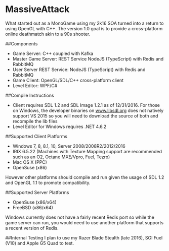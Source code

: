 # MassiveAttack

What started out as a MonoGame using my 2k16 SOA turned into a return to using OpenGL with C++.  The version 1.0 goal is to provide a cross-platform online deathmatch akin to a 90s shooter.

##Components
- Game Server: C++ coupled with Kafka
- Master Game Server: REST Service NodeJS (TypeScript) with Redis and RabbitMQ
- User Server REST Service: NodeJS (TypeScript) with Redis and RabbitMQ
- Game Client: OpenGL/SDL/C++ cross-platform client
- Level Editor: WPF/C#

##Compile Instructions
- Client requires SDL 1.2 and SDL Image 1.2.1 as of 12/31/2016. For those on Windows, the developer binaries on www.libsdl.org does not natively support VS 2015 so you will need to download the source of both and recompile the lib files
- Level Editor for Windows requires .NET 4.6.2

##Supported Client Platforms
- Windows 7, 8, 8.1, 10, Server 2008/2008R2/2012/2016
- IRIX 6.5.22 (Machines with Texture Mapping support are recommended such as an O2, Octane MXE/Vpro, Fuel, Tezro)
- Mac OS X (PPC)
- OpenSuse (x86)

However other platforms should compile and run given the usage of SDL 1.2 and OpenGL 1.1 to promote compatibility.

##Supported Server Platforms
- OpenSuse (x86/x64)
- FreeBSD (x86/x64)

Windows currently does not have a fairly recent Redis port so while the game server can run, you would need to use another platform that supports a recent version of Redis.

##Internal Testing
I plan to use my Razer Blade Stealth (late 2016), SGI Fuel (V10) and Apple G5 Quad to test.
